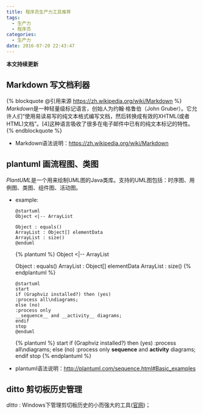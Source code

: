 ```yaml
---
title: 程序员生产力工具推荐
tags:
  - 生产力
  - 程序员
categories:
  - 生产力
date: 2016-07-20 22:43:47
---
```


**本文持续更新**

## Markdown 写文档利器
{% blockquote @引用来源 https://zh.wikipedia.org/wiki/Markdown %}
*Markdown*是一种轻量级标记语言，创始人为约翰·格鲁伯（John Gruber）。它允许人们“使用易读易写的纯文本格式编写文档，然后转换成有效的XHTML(或者HTML)文档”。[4]这种语言吸收了很多在电子邮件中已有的纯文本标记的特性。
{% endblockquote %}
<!-- more -->
- Markdown语法说明：https://zh.wikipedia.org/wiki/Markdown

## plantuml 画流程图、类图
*PlantUML*是一个用来绘制UML图的Java类库。支持的UML图包括：时序图、用例图、类图、组件图、活动图。
- example:
  ```plantuml
  @startuml
  Object <|-- ArrayList

  Object : equals()
  ArrayList : Object[] elementData
  ArrayList : size()
  @enduml
    ```
  {% plantuml %}
  Object <|-- ArrayList

  Object : equals()
  ArrayList : Object[] elementData
  ArrayList : size()
  {% endplantuml %}
  ```plantuml
  @startuml
  start
  if (Graphviz installed?) then (yes)
  :process all\ndiagrams;
  else (no)
  :process only
  __sequence__ and __activity__ diagrams;
  endif
  stop
  @enduml
  ```
  {% plantuml %}
  start
  if (Graphviz installed?) then (yes)
  :process all\ndiagrams;
  else (no)
  :process only
  __sequence__ and __activity__ diagrams;
  endif
  stop
  {% endplantuml %}

- plantuml语法说明：http://plantuml.com/sequence.html#Basic_examples

## ditto 剪切板历史管理
*ditto* : Windows下管理剪切板历史的小而强大的工具([官网](http://ditto-cp.sourceforge.net/))；